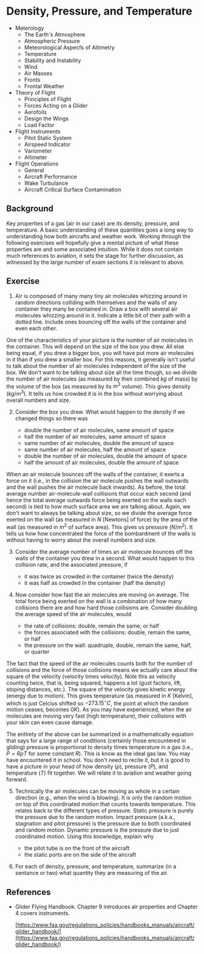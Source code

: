 # Density, Pressure, and Temperature

* Meterology
  * The Earth's Atmosphere
  * Atmospheric Pressure
  * Meteorological Aspecfs of Altimetry
  * Temperature
  * Stability and Instability
  * Wind
  * Air Masses
  * Fronts
  * Frontal Weather
* Theory of Flight
  * Principles of Flight
  * Forces Acting on a Glider
  * Aerofoils
  * Design the Wings
  * Load Factor
* Flight Instruments
  * Pitot Static System
  * Airspeed Indicator
  * Variometer
  * Altimeter
* Flight Operations
  * General
  * Aircraft Performance
  * Wake Turbulance
  * Aircraft Critical Surface Contamination

## Background

Key properties of a gas (air in our case) are its density, pressure, and temperature. A basic understanding of these
quantities goes a long way to understanding how both aircrafts and weather work.  Working through the following
exercises will hopefully give a mental picture of what these properties are and some associated intuition.  While
it does not contain much references to aviation, it sets the stage for further discussion, as witnessed by the
large number of exam sections it is relevant to above.

## Exercise

1. Air is composed of many many tiny air molecules whizzing around in random directions colliding with themselves
   and the walls of any container they many be contained in. Draw a box with several air molecules whizzing around in
   it.  Indicate a little bit of their path with a dotted line. Include ones bouncing off the walls of the
   container and even each other.

One of the characteristics of your picture is the number of air molecules in the container. This will depend on the
size of the box you drew. All else being equal, if you drew a bigger box, you will have put more air molecules in
it than if you drew a smaller box. For this reasons, it generally isn't useful to talk about the number of air
molecules independent of the size of the box. We don't want to be talking about size all the time though, so we
divide the number of air molecules (as measured by their combined $kg$ of mass) by the volume of the box (as
measured by its $m^3$ volume).  This gives density ($kg/m^3$). It tells us how crowded it is in the box without
worrying about overall numbers and size.

2. Consider the box you drew. What would happen to the density if we changed things so there was

   * double the number of air molecules, same amount of space
   * half the number of air molecules, same amount of space
   * same number of air molecules, double the amount of space
   * same number of air molecules, half the amount of space
   * double the number of air molecules, double the amount of space
   * half the amount of air molecules, double the amount of space

When an air molecule bounces off the walls of the container, it exerts a force on it (i.e., in the collision the
air molecule pushes the wall outwards and the wall pushes the air molecule back inwards). As before, the total
average number air-molecule-wall collisions that occur each second (and hence the total average outwards force
being exerted on the walls each second) is tied to how much surface area we are talking about. Again, we don't want
to always be talking about size, so we divide the average force exerted on the wall (as measured in $N$ [Newtons]
of force) by the area of the wall (as measured in $m^2$ of surface area). This gives us pressure ($N/m^2$). It
tells us how how concentrated the force of the bombardment of the walls is without having to worry about the
overall numbers and size.

3. Consider the average number of times an air molecule bounces off the walls of the container you drew in a
   second. What would happen to this collision rate, and the associated pressure, if

   * it was twice as crowded in the container (twice the density)
   * it was half as crowded in the container (half the density)

4. Now consider how fast the air molecules are moving on average. The total force being exerted on the wall is a
   combination of how many collisions there are and how hard those collisions are. Consider doubling the average
   speed of the air molecules, would

   * the rate of collisions: double, remain the same, or half
   * the forces associated with the collisions: double, remain the same, or half
   * the pressure on the wall: quadruple, double, remain the same, half, or quarter

The fact that the speed of the air molecules counts both for the number of collisions and the force of those
collisions means we actually care about the square of the velocity (velocity times velocity). Note this as velocity
counting twice, that is, being squared, happens a lot (gust factors, lift, stoping distances, etc.). The square of
the velocity gives kinetic energy (energy due to motion). This gives temperature (as measured in $K$ [Kelvin],
which is just Celcius shifted so $-273.15^{\circ}C$, the point at which the random motion ceases, becomes $0K$). As
you may have experienced, when the air molecules are moving very fast (high termperature), their collisions with
your skin can even cause damage.

The entirety of the above can be summarized in a mathematically equation that says for a large range of conditions
(certainly those encountered in gliding) pressure is proportional to density times temperature in a gas (i.e., $P =
R \rho T$ for some constant $R$). This is know as the ideal gas law. You may have encountered it in school. You
don't need to recite it, but it is good to have a picture in your head of how density ($\rho$), pressure ($P$), and
temperature ($T$) fit together. We will relate it to aviation and weather going forward.

5. Technically the air molecules can be moving as whole in a certain direction (e.g., when the wind is blowing). It
   is only the random motion on top of this coordinated motion that counts towards temperature. This relates back
   to the different types of pressure. Static pressure is purely the pressure due to the random motion. Impact
   pressure (a.k.a., stagnation and pitot pressure) is the pressure due to both coordinated and random
   motion. Dynamic pressure is the pressure due to just coordinated motion. Using this knowledge, explain why

   * the pitot tube is on the front of the aircraft
   * the static ports are on the side of the aircraft

6. For each of density, pressure, and temperature, summarize (in a sentance or two) what quantity they are
   measuring of the air.

## References

* [faa]: https://www.faa.gov/regulations_policies/handbooks_manuals/aircraft/glider_handbook/
  Glider Flying Handbook. Chapter 9 introduces air properties and Chapter 4 covers instruments.

  [https://www.faa.gov/regulations_policies/handbooks_manuals/aircraft/glider_handbook/](https://www.faa.gov/regulations_policies/handbooks_manuals/aircraft/glider_handbook/)
